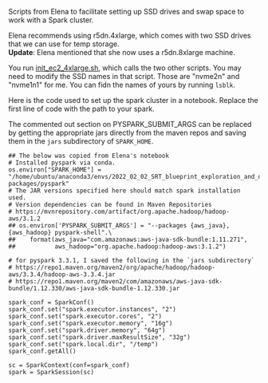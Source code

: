 Scripts from Elena to facilitate setting up SSD drives and swap space to work with a Spark cluster.

Elena recommends using r5dn.4xlarge, which comes with two SSD drives that we can use for temp storage.\
**Update**: Elena mentioned that she now uses a r5dn.8xlarge machine.

You run [init_ec2_4xlarge.sh](init_ec2_4xlarge.sh), which calls the two other scripts.
You may need to modify the SSD names in that script. 
Those are "nvme2n" and "nvme1n1" for me. You can fidn the names of yours by running `lsblk`.

Here is the code used to set up the spark cluster in a notebook. 
Replace the first line of code with the path to your spark.

The commented out section on PYSPARK_SUBMIT_ARGS can be replaced by getting the appropriate jars directly from the maven repos and saving them in the `jars` subdirectory of `SPARK_HOME`.

```
## The below was copied from Elena's notebook
# Installed pyspark via conda. 
os.environ["SPARK_HOME"] = "/home/ubuntu/anaconda3/envs/2022_02_02_SRT_blueprint_exploration_and_dmr_identification_EKT/lib/python3.7/site-packages/pyspark"
# The JAR versions specified here should match spark installation used.
# Version dependencies can be found in Maven Repositories
# https://mvnrepository.com/artifact/org.apache.hadoop/hadoop-aws/3.1.2
## os.environ['PYSPARK_SUBMIT_ARGS'] = "--packages {aws_java},{aws_hadoop} pyspark-shell".\
##    format(aws_java="com.amazonaws:aws-java-sdk-bundle:1.11.271",
##           aws_hadoop="org.apache.hadoop:hadoop-aws:3.1.2")

# for pyspark 3.3.1, I saved the following in the `jars subdirectory`
# https://repo1.maven.org/maven2/org/apache/hadoop/hadoop-aws/3.3.4/hadoop-aws-3.3.4.jar
# https://repo1.maven.org/maven2/com/amazonaws/aws-java-sdk-bundle/1.12.330/aws-java-sdk-bundle-1.12.330.jar

spark_conf = SparkConf()
spark_conf.set("spark.executor.instances", "2")
spark_conf.set("spark.executor.cores", "2")
spark_conf.set("spark.executor.memory", "16g")
spark_conf.set("spark.driver.memory", "64g")
spark_conf.set("spark.driver.maxResultSize", "32g")
spark_conf.set("spark.local.dir", "/temp")
spark_conf.getAll()

sc = SparkContext(conf=spark_conf)
spark = SparkSession(sc)
```

